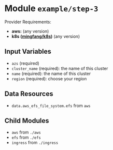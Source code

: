 
# Module `example/step-3`

Provider Requirements:
* **aws:** (any version)
* **k8s ([mingfang/k8s](https://registry.terraform.io/providers/mingfang/k8s/latest))** (any version)

## Input Variables
* `azs` (required)
* `cluster_name` (required): the name of this cluster
* `name` (required): the name of this cluster
* `region` (required): choose your region

## Data Resources
* `data.aws_efs_file_system.efs` from `aws`

## Child Modules
* `aws` from `./aws`
* `efs` from `./efs`
* `ingress` from `./ingress`

